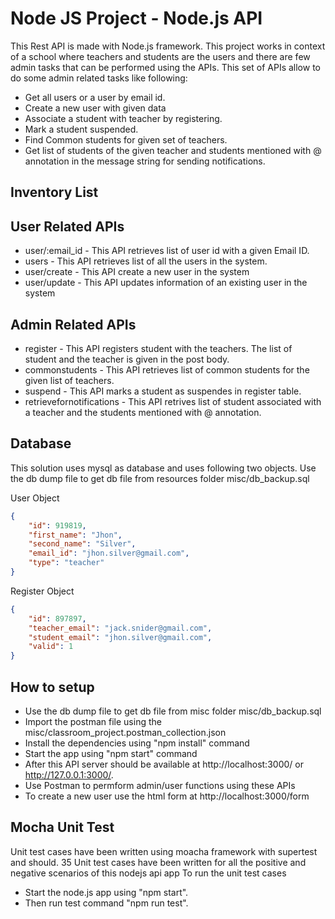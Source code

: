 # Node JS Project - Node.js API 
This Rest API is made with Node.js framework. 
This project works in context of a school where teachers and students are the users and there are few admin tasks that can be performed using the APIs.
This set of APIs allow to do some admin related tasks like following:


* Get all users or a user by email id.
* Create a new user with given data
* Associate a student with teacher by registering.
* Mark a student suspended.
* Find Common students for given set of teachers.
* Get list of students of the given teacher and students mentioned with @ annotation in the message string for sending notifications.


## Inventory List 
## User Related APIs
* user/:email_id - This API retrieves list of user id with a given Email ID.
* users - This API retrieves list of all the users in the system.
* user/create - This API create a new user in the system
* user/update - This API updates information of an existing user in the system
## Admin Related APIs
* register - This API registers student with the teachers. The list of student and the teacher is given in the post body.
* commonstudents - This API retrieves list of common students for the given list of teachers.
* suspend - This API marks a student as suspendes in register table.
* retrievefornotifications - This API retrives list of student associated with a teacher and the students mentioned with @ annotation.


## Database
This solution uses mysql as database and uses following two objects. 
Use the db dump file to get db file from resources folder misc/db_backup.sql

User Object
```json
{
	"id": 919819,
	"first_name": "Jhon",
	"second_name": "Silver",
	"email_id": "jhon.silver@gmail.com",
	"type": "teacher"
}
```
Register Object
```json
{
	"id": 897897,
	"teacher_email": "jack.snider@gmail.com",
	"student_email": "jhon.silver@gmail.com",
	"valid": 1
}
```

## How to setup
* Use the db dump file to get db file from misc folder misc/db_backup.sql
* Import the postman file using the misc/classroom_project.postman_collection.json
* Install the dependencies using "npm install" command
* Start the app using "npm start" command
* After this API server should be available at http://localhost:3000/ or http://127.0.0.1:3000/.
* Use Postman to permform admin/user functions using these APIs
* To create a new user use the html form at http://localhost:3000/form

## Mocha Unit Test
Unit test cases have been written using moacha framework with supertest and should. 
35 Unit test cases have been written for all the positive and negative scenarios of this nodejs api app
To run the unit test cases
* Start the node.js app using "npm start".
* Then run test command "npm run test".
